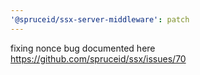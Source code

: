 ```yaml
---
'@spruceid/ssx-server-middleware': patch
---
```


fixing nonce bug documented here https://github.com/spruceid/ssx/issues/70

